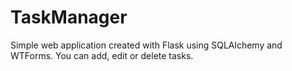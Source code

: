 # TaskManager
Simple web application created with Flask using SQLAlchemy and WTForms. You can add, edit or delete tasks.
